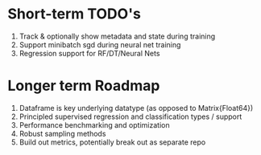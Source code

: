 Short-term TODO's
=================

1. Track & optionally show metadata and state during training 
2. Support minibatch sgd during neural net training
3. Regression support for RF/DT/Neural Nets

Longer term Roadmap
===================

1. Dataframe is key underlying datatype (as opposed to Matrix{Float64})
2. Principled supervised regression and classification types / support
3. Performance benchmarking and optimization
4. Robust sampling methods
5. Build out metrics, potentially break out as separate repo